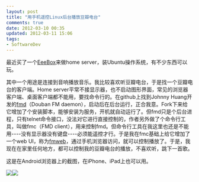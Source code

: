 ```yaml
---
layout: post
title: "用手机遥控Linux后台播放豆瓣电台"
comments: true
date: 2012-03-10 00:35
updated: 2012-03-11 15:06
tags:
- SoftwareDev
---
```

最近买了一个[EeeBox](http://en.wikipedia.org/wiki/Asus_EeeBox_PC)来做home server，装Ubuntu操作系统，有不少东西可以玩。

其中一个用途是连接到音响播放音乐。我比较喜欢听豆瓣电台，于是找一个豆瓣电台的客户端。Home server平常不接显示器，也不启动图形界面，常见的浏览器客户端、桌面客户端都不能用，要找命令行的。在github上找到Johnny Huang开发的[fmd](https://github.com/hzqtc/fmd)（Douban FM daemon），启动后在后台运行，正合我意。Fork下来给它增加了个安装脚本，能够安装为服务，开机就自动运行了。但fmd只是个后台进程，只有telnet命令接口，没法对它进行直接控制的，作者另外做了个命令行工具，叫做fmc（FMD client），用来控制fmd。但命令行工具在我这里也还是不能用----没有显示器没有键盘----必须能遥控才行。于是我在fmc基础上给它增加了一个web UI，称为[fmweb](https://github.com/aleung/fmweb)，通过手机浏览器访问，就可以控制播放了。于是，我现在在家里任何地方，都可以控制我的豆瓣电台的播放，不喜欢听，跳下一首歌。

这是在Android浏览器上的截图，在iPhone、iPad上也可以用。

![](https://lh6.googleusercontent.com/-ishGby7lpTk/T1ove7Z0-rI/AAAAAAAAAoU/94_iFdmfSKw/s400/Screenshot_2012-03-09-23-41-13.png)![](https://lh5.googleusercontent.com/-zXp_XdbbgNk/T1ovfpnkxbI/AAAAAAAAAoc/CN-7dV4U4Xg/s400/Screenshot_2012-03-09-23-55-39.png)
